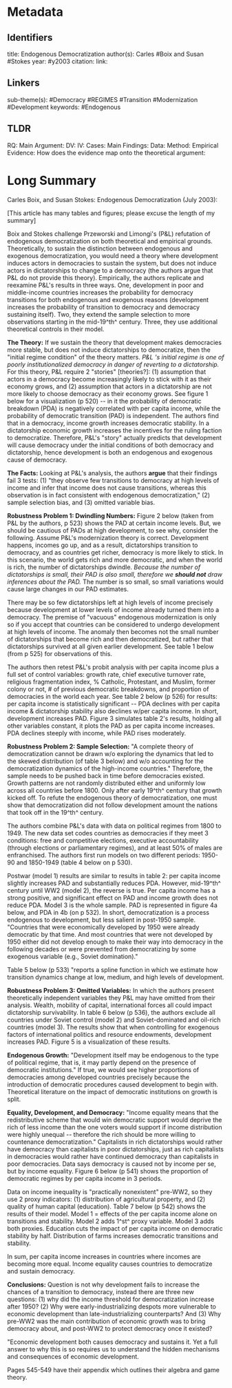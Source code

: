 # Metadata
## Identifiers
title: Endogenous Democratization 
author(s): Carles #Boix and Susan #Stokes
year: #y2003
citation:
link:

## Linkers

sub-theme(s): #Democracy #REGIMES #Transition #Modernization #Development 
keywords: #Endogenous 

## TLDR

RQ:
Main Argument:
DV:
IV:
Cases:
Main Findings:
Data:
Method:
Empirical Evidence: 
How does the evidence map onto the theoretical argument: 

# Long Summary




Carles Boix, and Susan Stokes: Endogenous Democratization (July 2003):

\[This article has many tables and figures; please excuse the length of
my summary\]

Boix and Stokes challenge Przeworski and Limongi's (P&L) refutation of
endogenous democratization on both theoretical and empirical grounds.
Theoretically, to sustain the distinction between endogenous and
exogenous democratization, you would need a theory where development
induces actors in democracies to sustain the system, but does not induce
actors in dictatorships to change to a democracy (the authors argue that
P&L do not provide this theory). Empirically, the authors replicate and
reexamine P&L's results in three ways. One, development in poor and
middle-income countries increases the probability for democracy
transitions for both endogenous and exogenous reasons (development
increases the probability of transition to democracy and democracy
sustaining itself). Two, they extend the sample selection to more
observations starting in the mid-19^th^ century. Three, they use
additional theoretical controls in their model.

**The Theory:** If we sustain the theory that development makes
democracies more stable, but does not induce dictatorships to
democratize, then the "initial regime condition" of the theory matters.
*P&L 's initial regime is one of poorly institutionalized democracy in
danger of reverting to a dictatorship.* For this theory, P&L require 2
"stories" \[theories?\]: (1) assumption that actors in a democracy
become increasingly likely to stick with it as their economy grows, and
(2) assumption that actors in a dictatorship are not more likely to
choose democracy as their economy grows. See figure 1 below for a
visualization (p 520) -- in it the probability of democratic breakdown
(PDA) is negatively correlated with per capita income, while the
probability of democratic transition (PAD) is independent. The authors
find that in a democracy, income growth increases democratic stability.
In a dictatorship economic growth increases the incentives for the
ruling faction to democratize. Therefore, P&L's "story" actually
predicts that development will cause democracy under the initial
conditions of both democracy and dictatorship, hence development is both
an endogenous and exogenous cause of democracy.

**The Facts:** Looking at P&L's analysis, the authors **argue** that
their findings fail 3 tests: (1) "they observe few transitions to
democracy at high levels of income and infer that income does not cause
transitions, whereas this observation is in fact consistent with
endogenous democratization," (2) sample selection bias, and (3) omitted
variable bias.

**Robustness Problem 1: Dwindling Numbers:** Figure 2 below (taken from
P&L by the authors, p 523) shows the PAD at certain income levels. But,
we should be cautious of PADs at high development, to see why, consider
the following. Assume P&L's modernization theory is correct. Development
happens, incomes go up, and as a result, dictatorships transition to
democracy, and as countries get richer, democracy is more likely to
stick. In this scenario, the world gets rich and more democratic, and
when the world is rich, the number of dictatorships dwindle. *Because
the number of dictatorships is small, their PAD is also small, therefore
we **should not** draw inferences about the PAD.* The number is so
small, so small variations would cause large changes in our PAD
estimates.

There may be so few dictatorships left at high levels of income
precisely because development at lower levels of income already turned
them into a democracy. The premise of "vacuous" endogenous modernization
is only so if you accept that countries can be considered to undergo
development at high levels of income. The anomaly then becomes not the
small number of dictatorships that become rich and then democratized,
but rather that dictatorships survived at all given earlier development.
See table 1 below (from p 525) for observations of this.


The authors then retest P&L's probit analysis with per capita income
plus a full set of control variables: growth rate, chief executive
turnover rate, religious fragmentation index, % Catholic, Protestant,
and Muslim, former colony or not, \# of previous democratic breakdowns,
and proportion of democracies in the world each year. See table 2 below
(p 526) for results: per capita income is statistically significant --
PDA declines with per capita income & dictatorship stability also
declines w/per capita income. In short, development increases PAD.
Figure 3 simulates table 2's results, holding all other variables
constant, it plots the PAD as per capita income increases. PDA declines
steeply with income, while PAD rises moderately.

**Robustness Problem 2: Sample Selection:** "A complete theory of
democratization cannot be drawn w/o exploring the dynamics that led to
the skewed distribution (of table 3 below) and w/o accounting for the
democratization dynamics of the high-income countries." Therefore, the
sample needs to be pushed back in time before democracies existed.
Growth patterns are not randomly distributed either and uniformly low
across all countries before 1800. Only after early 19^th^ century that
growth kicked off. To refute the endogenous theory of democratization,
one must show that democratization did not follow development amount the
nations that took off in the 19^th^ century.

The authors combine P&L's data with data on political regimes from 1800
to 1949. The new data set codes countries as democracies if they meet 3
conditions: free and competitive elections, executive accountability
(through elections or parliamentary regimes), and at least 50% of males
are enfranchised. The authors first run models on two different periods:
1950-90 and 1850-1949 (table 4 below on p 530).

Postwar (model 1) results are similar to results in table 2: per capita
income slightly increases PAD and substantially reduces PDA. However,
mid-19^th^ century until WW2 (model 2), the reverse is true. Per capita
income has a strong positive, and significant effect on PAD and income
growth does not reduce PDA. Model 3 is the whole sample. PAD is
represented in figure 4a below, and PDA in 4b (on p 532). In short,
democratization is a process endogenous to development, but less salient
in post-1950 sample. "Countries that were economically developed by 1950
were already democratic by that time. And most countries that were not
developed by 1950 either did not develop enough to make their way into
democracy in the following decades or were prevented from democratizing
by some exogenous variable (e.g., Soviet domination)."

Table 5 below (p 533) "reports a spline function in which we estimate
how transition dynamics change at low, medium, and high levels of
development.

**Robustness Problem 3: Omitted Variables:** In which the authors
present theoretically independent variables they P&L may have omitted
from their analysis. Wealth, mobility of capital, international forces
all could impact dictatorship survivability. In table 6 below (p 536),
the authors exclude all countries under Soviet control (model 2) and
Soviet-dominated and oil-rich countries (model 3). The results show that
when controlling for exogenous factors of international politics and
resource endowments, development increases PAD. Figure 5 is a
visualization of these results.

**Endogenous Growth:** "Development itself may be endogenous to the type
of political regime, that is, it may partly depend on the presence of
democratic institutions." If true, we would see higher proportions of
democracies among developed countries precisely because the introduction
of democratic procedures caused development to begin with. Theoretical
literature on the impact of democratic institutions on growth is split.

**Equality, Development, and Democracy:** "Income equality means that
the redistributive scheme that would win democratic support would
deprive the rich of less income than the one voters would support if
income distribution were highly unequal -- therefore the rich should be
more willing to countenance democratization." Capitalists in rich
dictatorships would rather have democracy than capitalists in poor
dictatorships, just as rich capitalists in democracies would rather have
continued democracy than capitalists in poor democracies. Data says
democracy is caused not by income per se, but by income equality. Figure
6 below (p 541) shows the proportion of democratic regimes by per capita
income in 3 periods.

Data on income inequality is "practically nonexistent" pre-WW2, so they
use 2 proxy indicators: (1) distribution of agricultural property, and
(2) quality of human capital (education). Table 7 below (p 542) shows
the results of their model. Model 1 = effects of the per capita income
alone on transitions and stability. Model 2 adds 1^st^ proxy variable.
Model 3 adds both proxies. Education cuts the impact of per capita
income on democratic stability by half. Distribution of farms increases
democratic transitions and stability.

In sum, per capita income increases in countries where incomes are
becoming more equal. Income equality causes countries to democratize and
sustain democracy.

**Conclusions:** Question is not why development fails to increase the
chances of a transition to democracy, instead there are three new
questions: (1) why did the income threshold for democratization increase
after 1950? (2) Why were early-industrializing despots more vulnerable
to economic development than late-industrializing counterparts? And (3)
Why pre-WW2 was the main contribution of economic growth was to bring
democracy about, and post-WW2 to protect democracy once it existed?

"Economic development both causes democracy and sustains it. Yet a full
answer to why this is so requires us to understand the hidden mechanisms
and consequences of economic development.

Pages 545-549 have their appendix which outlines their algebra and game
theory.
